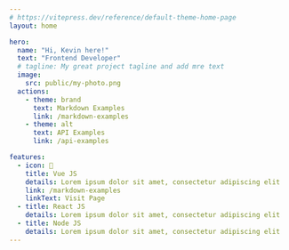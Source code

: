 ```yaml
---
# https://vitepress.dev/reference/default-theme-home-page
layout: home

hero:
  name: "Hi, Kevin here!"
  text: "Frontend Developer"
  # tagline: My great project tagline and add mre text
  image:
    src: public/my-photo.png
  actions:
    - theme: brand
      text: Markdown Examples
      link: /markdown-examples
    - theme: alt
      text: API Examples
      link: /api-examples

features:
  - icon: 🚀
    title: Vue JS
    details: Lorem ipsum dolor sit amet, consectetur adipiscing elit
    link: /markdown-examples
    linkText: Visit Page
  - title: React JS
    details: Lorem ipsum dolor sit amet, consectetur adipiscing elit
  - title: Node JS
    details: Lorem ipsum dolor sit amet, consectetur adipiscing elit
---
```

